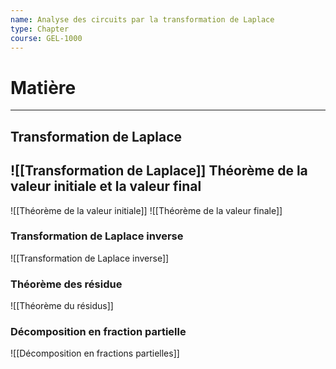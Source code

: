 ```yaml
---
name: Analyse des circuits par la transformation de Laplace
type: Chapter
course: GEL-1000
---
```


# Matière
---
Transformation de Laplace
---
![[Transformation de Laplace]]
Théorème de la valeur initiale et la valeur final
---
![[Théorème de la valeur initiale]]
![[Théorème de la valeur finale]]
### Transformation de Laplace inverse
![[Transformation de Laplace inverse]]

### Théorème des résidue
![[Théorème du résidus]]

### Décomposition en fraction partielle
![[Décomposition en fractions partielles]]